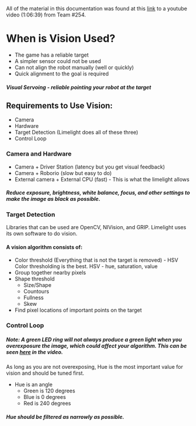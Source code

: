 All of the material in this documentation was found at this [link](https://www.youtube.com/watch?v=rLwOkAJqImo) to a youtube video (1:06:39) from Team #254.

# When is Vision Used?
* The game has a reliable target
* A simpler sensor could not be used
* Can not align the robot manually (well or quickly)
* Quick alignment to the goal is required

##### Visual Servoing - reliable pointing your robot at the target

## Requirements to Use Vision:
* Camera
* Hardware
* Target Detection (Limelight does all of these three)
* Control Loop

### Camera and Hardware
* Camera + Driver Station (latency but you get visual feedback)
* Camera + Roborio (slow but easy to do)
* External camera + External CPU (fast) - This is what the limelight allows

##### Reduce exposure, brightness, white balance, focus, and other settings to make the image as black as possible.

### Target Detection
Libraries that can be used are OpenCV, NIVision, and GRIP. Limelight uses its own software to do vision.

#### A vision algorithm consists of:
* Color threshold (Everything that is not the target is removed) - HSV Color thresholding is the best. HSV - hue, saturation, value
* Group together nearby pixels
* Shape threshold
  * Size/Shape
  * Countours
  * Fullness
  * Skew
* Find pixel locations of important points on the target

### Control Loop

##### Note: A green LED ring will not always produce a green light when you overexposure the image, which could affect your algorithm. This can be seen [here](https://youtu.be/rLwOkAJqImo?t=1046) in the video.

As long as you are not overexposing, Hue is the most important value for vision and should be tuned first.
* Hue is an angle
  * Green is 120 degrees
  * Blue is 0 degrees
  * Red is 240 degrees

##### Hue should be filtered as narrowly as possible. 
